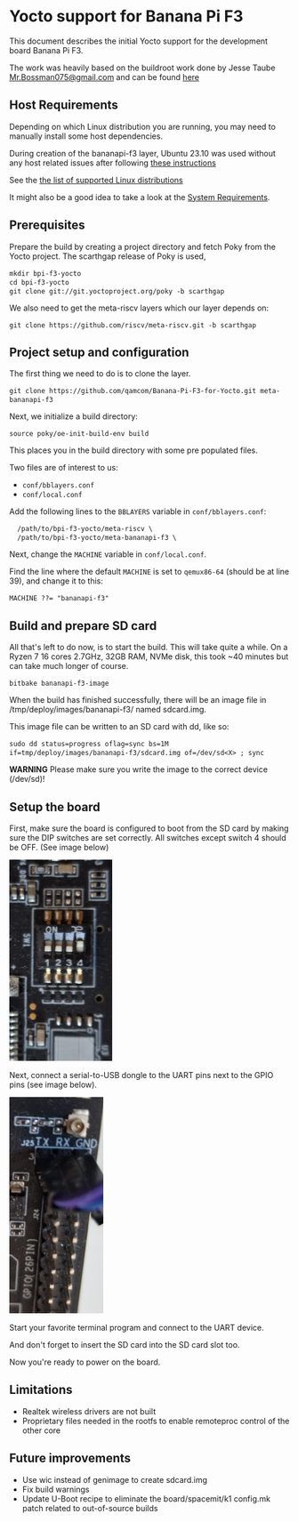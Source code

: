 # Yocto support for Banana Pi F3  #

This document describes the initial Yocto support for the development board Banana Pi F3. 

The work was heavily based on the buildroot work done by Jesse Taube <Mr.Bossman075@gmail.com> and can be found [here](https://github.com/Mr-Bossman/bpi-f3-buildroot)

## Host Requirements ##

Depending on which Linux distribution you are running, you may need to manually install some host dependencies.

During creation of the bananapi-f3 layer, Ubuntu 23.10 was used without any host related issues after following [these instructions](https://docs.yoctoproject.org/5.0.4/ref-manual/system-requirements.html#ubuntu-and-debian)

See the [the list of supported Linux distributions](https://docs.yoctoproject.org/5.0.4/ref-manual/system-requirements.html#supported-linux-distributions)

It might also be a good idea to take a look at the [System Requirements](https://docs.yoctoproject.org/5.0.4/ref-manual/system-requirements.html#system-requirements).

## Prerequisites ##

Prepare the build by creating a project directory and fetch Poky from the Yocto project. The scarthgap release of Poky is used,

```shell
mkdir bpi-f3-yocto
cd bpi-f3-yocto
git clone git://git.yoctoproject.org/poky -b scarthgap
```

We also need to get the meta-riscv layers which our layer depends on:

```shell
git clone https://github.com/riscv/meta-riscv.git -b scarthgap
```

## Project setup and configuration ##

The first thing we need to do is to clone the layer.

```shell
git clone https://github.com/qamcom/Banana-Pi-F3-for-Yocto.git meta-bananapi-f3
```

Next, we initialize a build directory:

```shell
source poky/oe-init-build-env build
```

This places you in the build directory with some pre populated files.

Two files are of interest to us:
  * `conf/bblayers.conf`
  * `conf/local.conf`

Add the following lines to the `BBLAYERS` variable in `conf/bblayers.conf`:
```
  /path/to/bpi-f3-yocto/meta-riscv \
  /path/to/bpi-f3-yocto/meta-bananapi-f3 \
```

Next, change the `MACHINE` variable in `conf/local.conf`.

Find the line where the default `MACHINE` is set to `qemux86-64` (should be at line 39), and change it to this:

```shell
MACHINE ??= "bananapi-f3"
```

## Build and prepare SD card ##

All that's left to do now, is to start the build. This will take quite a while. On a Ryzen 7 16 cores 2.7GHz, 32GB RAM, NVMe disk, this took ~40 minutes but can take much longer of course.

```shell
bitbake bananapi-f3-image
```

When the build has finished successfully, there will be an image file in <build>/tmp/deploy/images/bananapi-f3/ named sdcard.img.

This image file can be written to an SD card with dd, like so:

```shell
sudo dd status=progress oflag=sync bs=1M if=tmp/deploy/images/bananapi-f3/sdcard.img of=/dev/sd<X> ; sync
```

**WARNING** Please make sure you write the image to the correct device (/dev/sd<X>)!

## Setup the board ##

First, make sure the board is configured to boot from the SD card by making sure the DIP switches are set correctly. All switches except switch 4 should be OFF. (See image below)

![DIP switches](bpi-f3-dip-switches.png)

Next, connect a serial-to-USB dongle to the UART pins next to the GPIO pins (see image below).

![DIP UART](bpi-f3-uart.png)

Start your favorite terminal program and connect to the UART device.

And don't forget to insert the SD card into the SD card slot too.

Now you're ready to power on the board.

## Limitations ##

  * Realtek wireless drivers are not built
  * Proprietary files needed in the rootfs to enable remoteproc control of the other core

## Future improvements ##

  * Use wic instead of genimage to create sdcard.img
  * Fix build warnings
  * Update U-Boot recipe to eliminate the board/spacemit/k1 config.mk patch related to out-of-source builds
